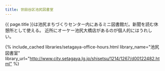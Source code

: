 ```yaml
---
title: 世田谷区池尻図書室
---
```


{{ page.title }}は池尻まちづくりセンター内にあるミニ図書館だ。新聞を読む休憩所として使える。
近所にオーケー池尻大橋店があるのが個人的にはうれしい。

{% include_cached libraries/setagaya-office-hours.html
    library_name="池尻図書室"
    library_url="<http://www.city.setagaya.lg.jp/shisetsu/1214/1267/d00122482.html"> %}
